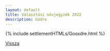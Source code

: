 ```yaml
---
layout: default
title: Választási névjegyzék 2022
description: Gödre
---
```


{% include settlementHTMLs/Gooxdre.html %}

[Vissza](./)